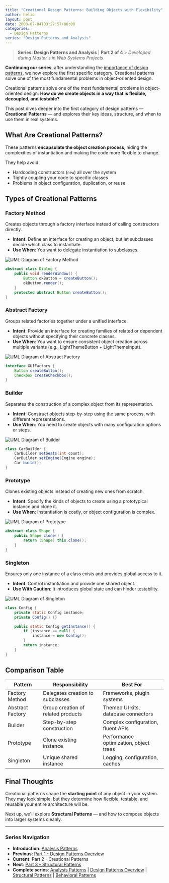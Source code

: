 ```yaml
---
title: "Creational Design Patterns: Building Objects with Flexibility"
author: helio
layout: post
date: 2008-07-04T03:27:57+00:00
categories:
  - Design Patterns
series: "Design Patterns and Analysis"
---
```


> **Series: Design Patterns and Analysis** | **Part 2 of 4** > _Developed during Master's in Web Systems Projects_

**Continuing our series**, after understanding the [importance of design patterns](../2008-07-02-padroes-de-projeto-detalhado/), we now explore the first specific category. Creational patterns solve one of the most fundamental problems in object-oriented design.

Creational patterns solve one of the most fundamental problems in object-oriented design:
**How do we create objects in a way that is flexible, decoupled, and testable?**

This post dives deeper into the first category of design patterns — **Creational Patterns** — and explores their key ideas, structure, and when to use them in real systems.

## What Are Creational Patterns?

These patterns **encapsulate the object creation process**, hiding the complexities of instantiation and making the code more flexible to change.

They help avoid:

- Hardcoding constructors (`new`) all over the system
- Tightly coupling your code to specific classes
- Problems in object configuration, duplication, or reuse

## Types of Creational Patterns

### Factory Method

Creates objects through a factory interface instead of calling constructors directly.

- **Intent**: Define an interface for creating an object, but let subclasses decide which class to instantiate.
- **Use When**: You want to delegate instantiation to subclasses.

<img src="/uploads/2008/07/factory-method-pattern.png" alt="UML Diagram of Factory Method" class="creational-pattern-img">

```java
abstract class Dialog {
    public void renderWindow() {
        Button okButton = createButton();
        okButton.render();
    }
    protected abstract Button createButton();
}
```

### Abstract Factory

Groups related factories together under a unified interface.

- **Intent**: Provide an interface for creating families of related or dependent objects without specifying their concrete classes.
- **Use When**: You want to ensure consistent object creation across multiple variants (e.g., LightThemeButton + LightThemeInput).

<img src="/uploads/2008/07/abstract-factory-pattern.png" alt="UML Diagram of Abstract Factory" class="creational-pattern-img">

```java
interface GUIFactory {
    Button createButton();
    Checkbox createCheckbox();
}
```

### Builder

Separates the construction of a complex object from its representation.

- **Intent**: Construct objects step-by-step using the same process, with different representations.
- **Use When**: You need to create objects with many configuration options or steps.

<img src="/uploads/2008/07/builder-pattern.png" alt="UML Diagram of Builder" class="creational-pattern-img">

```java
class CarBuilder {
    CarBuilder setSeats(int count);
    CarBuilder setEngine(Engine engine);
    Car build();
}
```

### Prototype

Clones existing objects instead of creating new ones from scratch.

- **Intent**: Specify the kinds of objects to create using a prototypical instance and clone it.
- **Use When**: Instantiation is costly, or object configuration is complex.

<img src="/uploads/2008/07/prototype-pattern.png" alt="UML Diagram of Prototype" class="creational-pattern-img">

```java
abstract class Shape {
    public Shape clone() {
        return (Shape) this.clone();
    }
}
```

### Singleton

Ensures only one instance of a class exists and provides global access to it.

- **Intent**: Control instantiation and provide one shared object.
- **Use With Caution**: It introduces global state and can hinder testability.

<img src="/uploads/2008/07/singleton-pattern.png" alt="UML Diagram of Singleton" class="creational-pattern-img">

```java
class Config {
    private static Config instance;
    private Config() {}

    public static Config getInstance() {
        if (instance == null) {
            instance = new Config();
        }
        return instance;
    }
}
```

## Comparison Table

| Pattern          | Responsibility                     | Best For                               |
| ---------------- | ---------------------------------- | -------------------------------------- |
| Factory Method   | Delegates creation to subclasses   | Frameworks, plugin systems             |
| Abstract Factory | Group creation of related products | Themed UI kits, database connectors    |
| Builder          | Step-by-step construction          | Complex configuration, fluent APIs     |
| Prototype        | Clone existing instance            | Performance optimization, object trees |
| Singleton        | Unique shared instance             | Logging, configuration, caches         |

## Final Thoughts

Creational patterns shape the **starting point** of any object in your system.
They may look simple, but they determine how flexible, testable, and reusable your entire architecture will be.

Next up, we'll explore **Structural Patterns** — and how to compose objects into larger systems cleanly.

---

### **Series Navigation**

- **Introduction**: [Analysis Patterns](../2008-07-01-padroes-de-analise/)
- **Previous**: [Part 1 - Design Patterns Overview](../2008-07-02-padroes-de-projeto-detalhado/)
- **Current**: Part 2 - Creational Patterns
- **Next**: [Part 3 - Structural Patterns](../2008-07-06-padroes-estruturais/)
- **Complete series**: [Analysis Patterns](../2008-07-01-padroes-de-analise/) | [Design Patterns Overview](../2008-07-02-padroes-de-projeto-detalhado/) | [Structural Patterns](../2008-07-06-padroes-estruturais/) | [Behavioral Patterns](../2008-07-08-padroes-comportamentais/)
